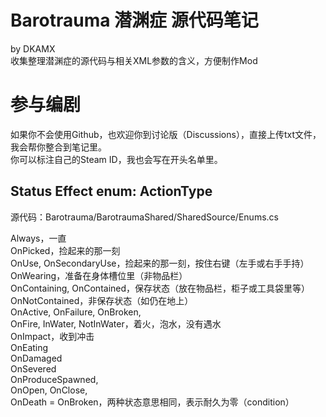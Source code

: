 # Barotrauma 潜渊症 源代码笔记
by DKAMX  
收集整理潜渊症的源代码与相关XML参数的含义，方便制作Mod

# 参与编剧
如果你不会使用Github，也欢迎你到讨论版（Discussions），直接上传txt文件，我会帮你整合到笔记里。  
你可以标注自己的Steam ID，我也会写在开头名单里。

## Status Effect enum: ActionType
源代码：Barotrauma/BarotraumaShared/SharedSource/Enums.cs  

Always，一直  
OnPicked，捡起来的那一刻  
OnUse, OnSecondaryUse，捡起来的那一刻，按住右键（左手或右手手持）  
OnWearing，准备在身体槽位里（非物品栏）  
OnContaining, OnContained，保存状态（放在物品栏，柜子或工具袋里等）  
OnNotContained，非保存状态（如仍在地上）  
OnActive, OnFailure, OnBroken,  
OnFire, InWater, NotInWater，着火，泡水，没有遇水  
OnImpact，收到冲击  
OnEating  
OnDamaged  
OnSevered  
OnProduceSpawned,  
OnOpen, OnClose,  
OnDeath = OnBroken，两种状态意思相同，表示耐久为零（condition）  
